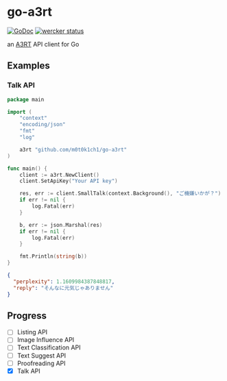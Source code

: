 # go-a3rt

[![GoDoc](https://godoc.org/github.com/m0t0k1ch1/go-a3rt?status.svg)](https://godoc.org/github.com/m0t0k1ch1/go-a3rt) [![wercker status](https://app.wercker.com/status/b7779cb2f08a91c25314a364bb9ad4ad/s/master "wercker status")](https://app.wercker.com/project/byKey/b7779cb2f08a91c25314a364bb9ad4ad)

an [A3RT](https://a3rt.recruit-tech.co.jp) API client for Go

## Examples

### Talk API

``` go
package main

import (
	"context"
	"encoding/json"
	"fmt"
	"log"

	a3rt "github.com/m0t0k1ch1/go-a3rt"
)

func main() {
	client := a3rt.NewClient()
	client.SetApiKey("Your API key")

	res, err := client.SmallTalk(context.Background(), "ご機嫌いかが？")
	if err != nil {
		log.Fatal(err)
	}

	b, err := json.Marshal(res)
	if err != nil {
		log.Fatal(err)
	}

	fmt.Println(string(b))
}
```

``` json
{
  "perplexity": 1.1609984387848817,
  "reply": "そんなに元気じゃありません"
}
```

## Progress

- [ ] Listing API
- [ ] Image Influence API
- [ ] Text Classification API
- [ ] Text Suggest API
- [ ] Proofreading API
- [x] Talk API
